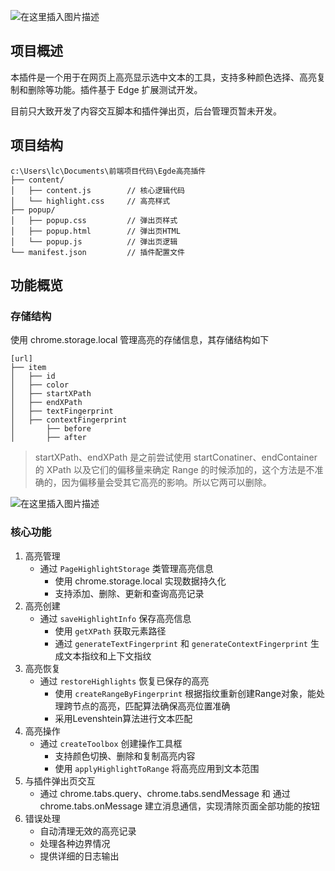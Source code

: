 ![在这里插入图片描述](https://i-blog.csdnimg.cn/direct/73be7c16e8894c75a93a2c7c227346ff.png)


## 项目概述

本插件是一个用于在网页上高亮显示选中文本的工具，支持多种颜色选择、高亮复制和删除等功能。插件基于 Edge 扩展测试开发。

目前只大致开发了内容交互脚本和插件弹出页，后台管理页暂未开发。

## 项目结构

```
c:\Users\lc\Documents\前端项目代码\Egde高亮插件
├── content/
│   ├── content.js        // 核心逻辑代码
│   └── highlight.css     // 高亮样式
├── popup/
│   ├── popup.css         // 弹出页样式
│   ├── popup.html        // 弹出页HTML
│   └── popup.js          // 弹出页逻辑
└── manifest.json         // 插件配置文件
```

## 功能概览

### 存储结构

使用 chrome.storage.local 管理高亮的存储信息，其存储结构如下

```
[url]
├── item
│ 	├── id
│ 	├── color
│ 	├── startXPath
│ 	├── endXPath
│ 	├── textFingerprint
│ 	├── contextFingerprint
│ 		├── before
│ 		├── after
```

> startXPath、endXPath 是之前尝试使用 startConatiner、endContainer 的 XPath 以及它们的偏移量来确定 Range 的时候添加的，这个方法是不准确的，因为偏移量会受其它高亮的影响。所以它两可以删除。

![在这里插入图片描述](https://i-blog.csdnimg.cn/direct/b4aec8d522bf4b2d88ee318edc2a0938.png)
### 核心功能

1. 高亮管理
	- 通过 `PageHighlightStorage` 类管理高亮信息
		- 使用 chrome.storage.local 实现数据持久化
		- 支持添加、删除、更新和查询高亮记录
2. 高亮创建
	- 通过 `saveHighlightInfo` 保存高亮信息
		- 使用 `getXPath` 获取元素路径
		- 通过 `generateTextFingerprint` 和 `generateContextFingerprint` 生成文本指纹和上下文指纹
3. 高亮恢复
	- 通过 `restoreHighlights` 恢复已保存的高亮
		- 使用 `createRangeByFingerprint` 根据指纹重新创建Range对象，能处理跨节点的高亮，匹配算法确保高亮位置准确
		- 采用Levenshtein算法进行文本匹配
4. 高亮操作
	- 通过 `createToolbox` 创建操作工具框
		- 支持颜色切换、删除和复制高亮内容
		- 使用 `applyHighlightToRange` 将高亮应用到文本范围
5. 与插件弹出页交互
	- 通过 chrome.tabs.query、chrome.tabs.sendMessage 和 通过 chrome.tabs.onMessage 建立消息通信，实现清除页面全部功能的按钮
6. 错误处理
	- 自动清理无效的高亮记录
	- 处理各种边界情况
	- 提供详细的日志输出

